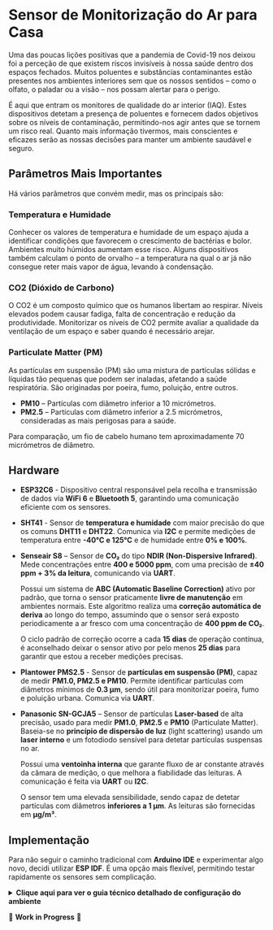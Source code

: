 # Sensor de Monitorização do Ar para Casa

Uma das poucas lições positivas que a pandemia de Covid-19 nos deixou foi a perceção de que existem riscos invisíveis à nossa saúde dentro dos espaços fechados. Muitos poluentes e substâncias contaminantes estão presentes nos ambientes interiores sem que os nossos sentidos – como o olfato, o paladar ou a visão – nos possam alertar para o perigo.

É aqui que entram os monitores de qualidade do ar interior (IAQ). Estes dispositivos detetam a presença de poluentes e fornecem dados objetivos sobre os níveis de contaminação, permitindo-nos agir antes que se tornem um risco real. Quanto mais informação tivermos, mais conscientes e eficazes serão as nossas decisões para manter um ambiente saudável e seguro.



## Parâmetros Mais Importantes

Há vários parâmetros que convém medir, mas os principais são:

### **Temperatura e Humidade**  
Conhecer os valores de temperatura e humidade de um espaço ajuda a
identificar condições que favorecem o crescimento de bactérias e bolor.
Ambientes muito húmidos aumentam esse risco. Alguns dispositivos também calculam o ponto de orvalho – a temperatura na qual o ar já não consegue reter mais vapor de água, levando à condensação.

### **CO2 (Dióxido de Carbono)**  
O CO2 é um composto químico que os humanos libertam ao respirar. Níveis elevados podem causar fadiga, falta de concentração e redução da produtividade. Monitorizar os níveis de CO2 permite avaliar a qualidade da ventilação de um espaço e saber quando é necessário arejar.

### **Particulate Matter (PM)**  
As partículas em suspensão (PM) são uma mistura de partículas sólidas e líquidas tão pequenas que podem ser inaladas, afetando a saúde respiratória. São originadas por poeira, fumo, poluição, entre outros.  

- **PM10** – Partículas com diâmetro inferior a 10 micrómetros.  
- **PM2.5** – Partículas com diâmetro inferior a 2.5 micrómetros, consideradas as mais perigosas para a saúde.  

Para comparação, um fio de cabelo humano tem aproximadamente 70 micrómetros de diâmetro.


## Hardware  

- **ESP32C6** - Dispositivo central responsável pela recolha e transmissão de dados via **WiFi 6** e **Bluetooth 5**, garantindo uma comunicação eficiente com os sensores.  

- **SHT41** - Sensor de **temperatura e humidade** com maior precisão do que os comuns **DHT11** e **DHT22**. Comunica via **I2C** e permite medições de temperatura entre **-40°C e 125°C** e de humidade entre **0% e 100%**.  

- **Senseair S8** – Sensor de **CO₂** do tipo **NDIR (Non-Dispersive Infrared)**. Mede concentrações entre **400 e 5000 ppm**, com uma precisão de **±40 ppm + 3% da leitura**, comunicando via **UART**.  

    Possui um sistema de **ABC (Automatic Baseline Correction)** ativo por padrão, que torna o sensor praticamente **livre de manutenção** em ambientes normais. Este algoritmo realiza uma **correção automática de deriva** ao longo do tempo, assumindo que o sensor será exposto periodicamente a ar fresco com uma concentração de **400 ppm de CO₂**.  

    O ciclo padrão de correção ocorre a cada **15 dias** de operação contínua, é aconselhado deixar o sensor ativo por pelo menos **25 dias** para garantir que estou a receber medições precisas.

- **Plantower PMS2.5** - Sensor de **partículas em suspensão (PM)**, capaz de medir **PM1.0, PM2.5 e PM10**. Permite identificar partículas com diâmetros mínimos de **0.3 µm**, sendo útil para monitorizar poeira, fumo e poluição urbana. Comunica via **UART**.  

- **Panasonic SN-GCJA5** – Sensor de partículas **Laser-based** de alta precisão, usado para medir **PM1.0**, **PM2.5** e **PM10** (Particulate Matter). Baseia-se no **princípio de dispersão de luz** (light scattering) usando um **laser interno** e um fotodiodo sensível para detetar partículas suspensas no ar.  

    Possui uma **ventoinha interna** que garante fluxo de ar constante através da câmara de medição, o que melhora a fiabilidade das leituras. A comunicação é feita via **UART** ou **I2C**.  

    O sensor tem uma elevada sensibilidade, sendo capaz de detetar partículas com diâmetros **inferiores a 1 µm**. As leituras são fornecidas em **μg/m³**. 

## Implementação  

Para não seguir o caminho tradicional com **Arduino IDE** e experimentar algo novo, decidi utilizar **ESP IDF**. É uma opção mais flexível, permitindo testar rapidamente os sensores sem complicação.  

<details markdown="1">
<summary><strong>Clique aqui para ver o guia técnico detalhado de configuração do ambiente</strong></summary>


### **Configurar o ESP32-C6**  

O ESP32-C6 vem sem **ESP IDF** instalado, então é necessário **flashar o firmware** antes de começar.  

#### **1. Instalar o esptool**  
Antes de tudo, precisamos do **esptool**, que serve para interagir com microcontroladores ESP. Como já tenho **Python** instalado, basta abrir o **cmd** e executar:  
```
pip install esptool
```

#### **2. Ligar o ESP32-C6 ao PC**  
A parte mais complicada... conectar o ESP32-C6 ao PC usando um **cabo USB-C para USB-A** 😆.  

#### **3. Instalar os drivers USB to UART**  
Para que o ESP32-C6 seja reconhecido corretamente, precisamos dos **USB to UART Bridge VCP Drivers**.  

- O download pode ser feito diretamente em [Silicon Labs](https://www.silabs.com/developer-tools/usb-to-uart-bridge-vcp-drivers?tab=downloads).  
- Após o download, extrair os ficheiros e localizar **`silabser.inf`**.  
- Clicar com o **botão direito** e selecionar **Instalar**.  

Agora, no **Device Manager**, o dispositivo deve aparecer como **Silicon Labs CP210x USB to UART Bridge (COMx)**.  
Tomar nota do número da porta COM atribuída (no meu caso, **COM3**).  

#### **4. Limpar a flash do ESP32-C6**  
Antes de instalar o firmware, convém limpar a memória do ESP para evitar problemas. No terminal, correr:  ``python -m esptool --port COM3 erase_flash``

Se tudo correr bem, deve aparecer a mensagem: **Chip erase completed successfully**.

#### **5. Instalar o ESP-IDF**  
Podemos fazer download da versão mais recente para **Windows** do [**ESP-IDF**](https://idf.espressif.com/) para o ESP32-C6 neste [link](https://docs.espressif.com/projects/esp-idf/en/stable/esp32c6/get-started/windows-setup.html).  

Durante o processo de instalação, selecionei a opção de criar **atalhos no ambiente de trabalho**, facilitando o acesso ao **ESP-IDF Command Prompt** e ao **IDE**.  

#### **6. Testar com Hello World**  
Depois de instalado, podemos verificar se tudo está a funcionar corretamente com um pequeno teste:  

- Abir o ESP-IDF CMD e navegar até ao exemplo já incluído de **Hello World**:  
``
cd %IDF_PATH%\examples\get-started\hello_world
``
- Definir o **target** para a nossa board ESP32-C6:  
``
idf.py set-target esp32c6
``
- Fazer **build** do firmware:  
``
idf.py build
``
- Flashar o firmware para a board:  
``
idf.py -p COM3 flash
``
- Confirmar que está a imprimir **Hello World**, visualizando o output do **serial monitor**:  
``
idf.py -p COM3 monitor
``
---
### **Ligações**
 

Como referência para as ligações, utilizo esta imagem da **board** que estou a usar:  
![ssl](images/ESP32-C6.png)  

Conforme mencionado na secção de **hardware**, os sensores comunicam da seguinte forma:  
- **Senseair S8** e **Plantower PMS2.5** → UART  
- **SHT41** → I2C  

---

## **Configuração de Dados**  

Para armazenar e visualizar os dados dos sensores, utilizei o **InfluxDB**, o **Mosquitto MQTT Broker** e o **Telegraf** para integrar os serviços.  

### **1. Instalar e configurar o InfluxDB**  

1. Fazer **download** da versão mais recente do **InfluxDB v2** no [site oficial](https://www.influxdata.com/).  
2. Abrir o **PowerShell** em modo **Administrador** e navegar até a pasta de **Downloads**.  
3. Executar o seguinte comando para extrair os ficheiros:  
```
Expand-Archive .\influxdb2-2.7.11-windows.zip -DestinationPath 'C:\Program Files\InfluxData'
```
4. Clicar com o **botão direito** no **.exe**, copiar o **caminho completo** e abrir o **CMD**.  
5. Colar o **caminho** copiado e pressionar **Enter**.  

O **WebUI** do **InfluxDB** deve abrir em `http://localhost:8086`.  
Criar uma conta e seguir as instruções iniciais.  

---

### **2. Instalar e configurar o Mosquitto MQTT Broker**  

1. Fazer **download** do **Mosquitto** no [site oficial](https://mosquitto.org/download/).  
2. Após a instalação, abrir o **CMD**, navegar até a pasta de instalação e iniciar o serviço com:  ``mosquitto``


#### **Testar a comunicação MQTT**  
Abrir dois **CMDs**:  

- **CMD 1** (para subscrever a um tópico):  
```
"C:\Program Files\mosquitto\mosquitto_sub.exe" -h 127.0.0.1 -t test/topic
```

- **CMD 2** (para publicar uma mensagem no tópico):  
```
"C:\Program Files\mosquitto\mosquitto_pub.exe" -h 127.0.0.1 -t test/topic -m "Hello from Mosquitto"
```

Se a mensagem **"Hello from Mosquitto"** aparecer no primeiro terminal, a comunicação MQTT está a funcionar corretamente.  

Agora, precisamos de conectar o **Mosquitto** ao **InfluxDB** através do **Telegraf** e do **MQTT Consumer**.  

---

### **3. Instalar e configurar o Telegraf**  

1. Fazer **download** do **Telegraf** no [site oficial](https://www.influxdata.com/time-series-platform/telegraf/).  
2. No **PowerShell** (modo Administrador), executar:  
```
wget https://dl.influxdata.com/telegraf/releases/telegraf-1.34.0_windows_amd64.zip -UseBasicParsing -OutFile telegraf-1.34.0_windows_amd64.zip
```
3. Após o **download**, extrair os ficheiros:  
```
Expand-Archive .\telegraf-1.34.0_windows_amd64.zip -DestinationPath 'C:\Program Files\InfluxData\telegraf'
```

---

### **4. Configurar o Telegraf para consumir MQTT**  

1. No **WebUI** do InfluxDB, criar um **Telegraf Configuration File**:  
- Escolher o **bucket Sensores**.  
- Selecionar o **plugin MQTT Consumer** na **Plugin Library**.  
- Adicionar os seguintes **inputs**:  
```
[[inputs.mqtt_consumer]] servers = ["tcp://127.0.0.1:1883"] topics = [ "sensores/sht41/temperature", "sensores/sht41/humidity", "sensores/gcja5/pm1", "sensores/gcja5/pm2.5", "sensores/gcja5/pm10", "sensores/sensair_s8/co2" ] data_format = "influx"
```

2. Adicionar o **Token de Autenticação** conforme indicado no WebUI.  

---

### **5. Testar a configuração**  

Abrir dois **CMDs**:  

- **CMD 1** (para monitorizar os dados recebidos pelo Telegraf):  
```
telegraf --config http://localhost:8086/api/v2/telegrafs/0e96aec27fc2a000 --debug
```

- **CMD 2** (para enviar dados de teste via Mosquitto):  
````
mosquitto_pub -h 127.0.0.1 -t sensores/sht41/temperature -m "temperature,location=office value=25.3"
````

Se tudo estiver configurado corretamente, o terminal deve exibir a mensagem de sucesso:  

**[outputs.influxdb_v2] Wrote batch of 1 metrics in 5.0302ms**

---

### **6. Visualizar os dados no InfluxDB**  

1. Aceder ao **WebUI** do **InfluxDB**.  
2. Ir a **Data Explorer** e abrir o **Script Editor**.  
3. Executar a seguinte **query** para visualizar os dados:  
````
from(bucket: "Sensores") |> range(start: -1h) |> filter(fn: (r) => r._measurement == "temperature" or r._measurement == "humidity")
````

Os valores dos sensores aparecem no gráfico como desejado.


</details>


🚧 **Work in Progress** 🚧

